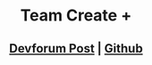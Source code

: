 <h1>
  <p align="center">
    Team Create +
  </p>
</h1>

<h2>
  <p align="center">
    <a href="devforum.roblox.com/t/2522168">Devforum Post</a> | <a href="https://github.com/Micamaster100/TeamCreate-">Github</a>
  </p>
</h2>
